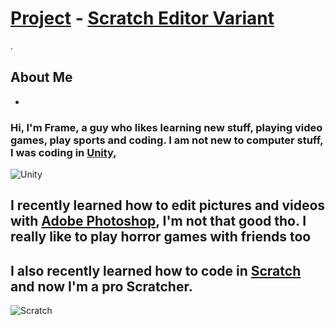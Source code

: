 # [Project](https://frametuning.github.io/Frame/project) - [Scratch Editor Variant](https://frametuning.github.io/Frame/editor)


.
## About Me
-
### Hi, I'm Frame, a guy who likes learning new stuff, playing video games, play sports and coding. I am not new to computer stuff, I was coding in [Unity](https://unity.com/),
![Unity](https://cdn.vox-cdn.com/thumbor/mbbw4EGgw611_LVWUtF3VhKD9_Q=/0x0:1200x630/1200x800/filters:focal(504x219:696x411)/cdn.vox-cdn.com/uploads/chorus_image/image/67287973/Unity_1200X630.0.png)

## I recently learned how to edit pictures and videos with [Adobe Photoshop](https://www.adobe.com/ca_fr/products/photoshop.html), I'm not that good tho. I really like to play horror games with friends too
## I also recently learned how to code in [Scratch](https://scratch.mit.edu) and now I'm a pro Scratcher.
![Scratch](http://cdn.mos.cms.futurecdn.net/6nYzMLXUjkaVomaBZ8sNRZ.jpg)

